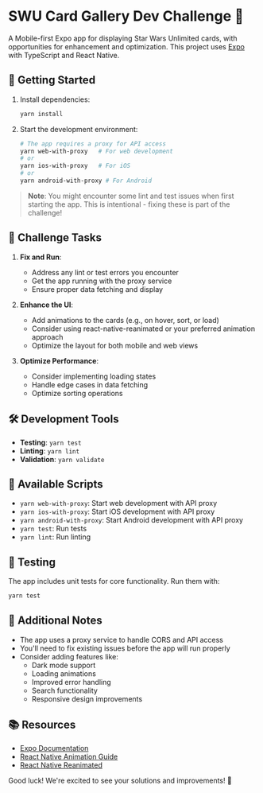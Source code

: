 # SWU Card Gallery Dev Challenge 👋

A Mobile-first Expo app for displaying Star Wars Unlimited cards, with opportunities for enhancement and optimization. This project uses [Expo](https://expo.dev) with TypeScript and React Native.

## 🚀 Getting Started

1. Install dependencies:
   ```bash
   yarn install
   ```

2. Start the development environment:
   ```bash
   # The app requires a proxy for API access
   yarn web-with-proxy   # For web development
   # or
   yarn ios-with-proxy   # For iOS
   # or
   yarn android-with-proxy # For Android
   ```

> **Note**: You might encounter some lint and test issues when first starting the app. This is intentional - fixing these is part of the challenge!

## 🎯 Challenge Tasks

1. **Fix and Run**:
   - Address any lint or test errors you encounter
   - Get the app running with the proxy service
   - Ensure proper data fetching and display

2. **Enhance the UI**:
   - Add animations to the cards (e.g., on hover, sort, or load)
   - Consider using react-native-reanimated or your preferred animation approach
   - Optimize the layout for both mobile and web views

3. **Optimize Performance**:
   - Consider implementing loading states
   - Handle edge cases in data fetching
   - Optimize sorting operations

## 🛠️ Development Tools

- **Testing**: `yarn test`
- **Linting**: `yarn lint`
- **Validation**: `yarn validate`

## 📱 Available Scripts

- `yarn web-with-proxy`: Start web development with API proxy
- `yarn ios-with-proxy`: Start iOS development with API proxy
- `yarn android-with-proxy`: Start Android development with API proxy
- `yarn test`: Run tests
- `yarn lint`: Run linting

## 🧪 Testing

The app includes unit tests for core functionality. Run them with:
```bash
yarn test
```

## 📝 Additional Notes

- The app uses a proxy service to handle CORS and API access
- You'll need to fix existing issues before the app will run properly
- Consider adding features like:
   - Dark mode support
   - Loading animations
   - Improved error handling
   - Search functionality
   - Responsive design improvements

## 📚 Resources

- [Expo Documentation](https://docs.expo.dev/)
- [React Native Animation Guide](https://reactnative.dev/docs/animations)
- [React Native Reanimated](https://docs.swmansion.com/react-native-reanimated/)

Good luck! We're excited to see your solutions and improvements! 🎉